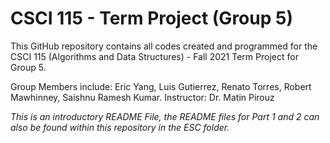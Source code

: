 # CSCI 115 - Term Project (Group 5)
This GitHub repository contains all codes created and programmed for the CSCI 115 (Algorithms and Data Structures) - Fall 2021 Term Project for Group 5. 

Group Members include: Eric Yang, Luis Gutierrez, Renato Torres, Robert Mawhinney, Saishnu Ramesh Kumar.
Instructor: Dr. Matin Pirouz


*This is an introductory README File, the README files for Part 1 and 2 can also be found within this repository in the ESC folder.*
